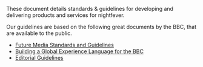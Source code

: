 These document details standards & guidelines for developing and delivering products and services for nightfever.

Our guidelines are based on the following great documents by the BBC, that are available to the public.

* [Future Media Standards and Guidelines](http://www.bbc.co.uk/guidelines/futuremedia/)
* [Building a Global Experience Language for the BBC](http://www.bbc.co.uk/gel)
* [Editorial Guidelines](http://www.bbc.co.uk/editorialguidelines/guidelines/)
